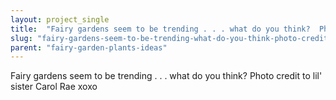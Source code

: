 ```yaml
---
layout: project_single
title:  "Fairy gardens seem to be trending . . . what do you think?  Photo credit to lil' sister Carol Rae xoxo"
slug: "fairy-gardens-seem-to-be-trending-what-do-you-think-photo-credit-to-lil-sister"
parent: "fairy-garden-plants-ideas"
---
```

Fairy gardens seem to be trending . . . what do you think?  Photo credit to lil' sister Carol Rae xoxo
